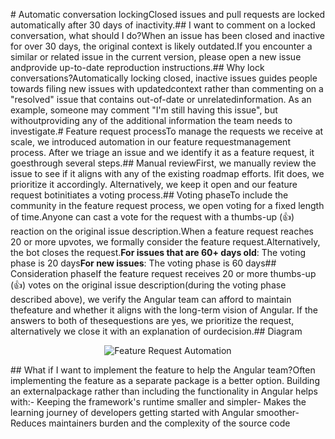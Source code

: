 <a name="conversation-locking"></a># Automatic conversation lockingClosed issues and pull requests are locked automatically after 30 days of inactivity.## I want to comment on a locked conversation, what should I do?When an issue has been closed and inactive for over 30 days, the original context is likely outdated.If you encounter a similar or related issue in the current version, please open a new issue andprovide up-to-date reproduction instructions.## Why lock conversations?Automatically locking closed, inactive issues guides people towards filing new issues with updatedcontext rather than commenting on a "resolved" issue that contains out-of-date or unrelatedinformation. As an example, someone may comment "I'm still having this issue", but withoutproviding any of the additional information the team needs to investigate.<a name="feature-request"></a># Feature request processTo manage the requests we receive at scale, we introduced automation in our feature requestmanagement process. After we triage an issue and we identify it as a feature request, it goesthrough several steps.## Manual reviewFirst, we manually review the issue to see if it aligns with any of the existing roadmap efforts. Ifit does, we prioritize it accordingly. Alternatively, we keep it open and our feature request botinitiates a voting process.## Voting phaseTo include the community in the feature request process, we open voting for a fixed length of time.Anyone can cast a vote for the request with a thumbs-up (👍) reaction on the original issue description.When a feature request reaches 20 or more upvotes, we formally consider the feature request.Alternatively, the bot closes the request.**For issues that are 60+ days old**: The voting phase is 20 days**For new issues**: The voting phase is 60 days## Consideration phaseIf the feature request receives 20 or more thumbs-up (👍) votes on the original issue description(during the voting phase described above), we verify the Angular team can afford to maintain thefeature and whether it aligns with the long-term vision of Angular. If the answers to both of thesequestions are yes, we prioritize the request, alternatively we close it with an explanation of ourdecision.## Diagram<p align="center" width="100%">  <img src="./images/feature-request-automation.png" alt="Feature Request Automation"></p>## What if I want to implement the feature to help the Angular team?Often implementing the feature as a separate package is a better option. Building an externalpackage rather than including the functionality in Angular helps with:- Keeping the framework's runtime smaller and simpler- Makes the learning journey of developers getting started with Angular smoother- Reduces maintainers burden and the complexity of the source code